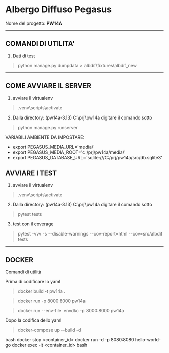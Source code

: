 # Albergo Diffuso Pegasus

Nome del progetto: **PW14A** 

---

## COMANDI DI UTILITA'

1. Dati di test
> python manage.py dumpdata > albdif\fixtures\albdif_new

---

## COME AVVIARE IL SERVER

1. avviare il virtualenv
> .venv\scripts\activate
2. Dalla directory: (pw14a-3.13) C:\prj\pw14a digitare il comando sotto
>python manage.py runserver

VARIABILI AMBIENTE DA IMPOSTARE:
- export PEGASUS_MEDIA_URL='media/'
- export PEGASUS_MEDIA_ROOT='c:/prj/pw14a/media/'
- export PEGASUS_DATABASE_URL='sqlite:///C:/prj/pw14a/src/db.sqlite3'

## AVVIARE I TEST

1. avviare il virtualenv
> .venv\scripts\activate
2. Dalla directory: (pw14a-3.13) C:\prj\pw14a digitare il comando sotto
> pytest tests
3. test con il coverage
> pytest -vvv -s --disable-warnings --cov-report=html --cov=src/albdif tests

---

## DOCKER

Comandi di utilità

Prima di codificare lo yaml
> docker build -t pw14a .

> docker run -p 8000:8000 pw14a

> docker run --env-file .envdkc -p 8000:8000 pw14a

Dopo la codifica dello yaml
> docker-compose up --build -d

bash
docker stop <container_id>
docker run -d -p 8080:8080 hello-world-go
docker exec -it <container_id> bash
 